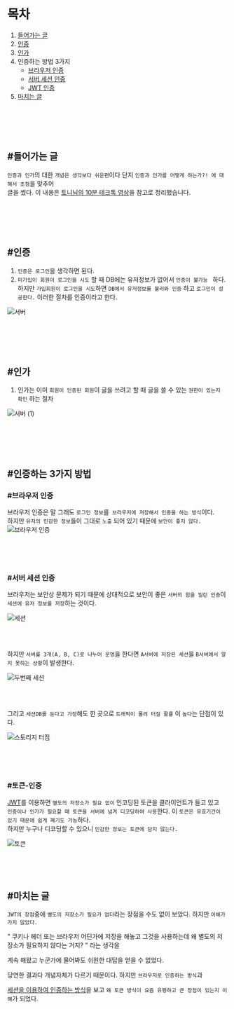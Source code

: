 # 목차
1. [들어가는 글](#들어가는-글) 
2. [인증](#인증)
3. [인가](#인가)
4. 인증하는 방법 3가지
   -  [브라우저 인증](#브라우저-인증)  
   -  [서버 세션 인증](#서버-세션-인증)  
   -  [JWT 인증](#토큰-인증)  
5. [마치는 글](#마치는-글) 


<br>
<br>
<br>
<br>

## #들어가는 글
`인증과 인가`의 대한 `개념은 생각보다 쉬운편`이다 단지 `인증과 인가를 어떻게 하는가?! 에 대해서 초점`을 맞추어  
글을 썼다. 이 내용은 [토니님의 10분 테크톡 영상](https://www.youtube.com/watch?v=y0xMXlOAfss)을 참고로 정리했습니다.


<br>
<br>
<br>
<br>


## #인증
 1) ` 인증은 로그인 `을 생각하면 된다.
 2) ` 미가입이 회원이 로그인을 시도 ` 할 때 DB에는 유저정보가 없어서 `인증이 불가능 ` 하다. 하지만 ` 가입회원이 로그인을 시도 `하면 ` DB에서 유저정보를 불러와 인증 ` 하고  ` 로그인이 성공한다. ` 이러한 절차를 인증이라고 한다.

![서버](https://user-images.githubusercontent.com/81284265/172139380-fdeb754b-98dd-437e-89fa-956b03dc946c.png)


<br>
<br>
<br>
<br>

## #인가
1) 인가는 이미 `회원이 인증된 회원`이 글을 쓰려고 할 때 글을 쓸 수 있는 `권한이 있는지 확인` 하는 절차  

![서버 (1)](https://user-images.githubusercontent.com/81284265/172139393-42313069-da52-4bb3-8c64-3fc69a08f4d7.png)


<br>
<br>
<br>
<br>

## #인증하는 3가지 방법

### #브라우저 인증
브라우저 인증은 말 그래도 `로그인 정보`를` 브라우저에 저장해서 인증을 하는 방식`이다.  
하지만 `유저의 민감한 정보`들이 그대로 `노출` 되어 있기 때문에 `보안이 좋지 않다.`
![브라우저 인증](https://user-images.githubusercontent.com/81284265/172141719-dce62f6c-e86e-4112-8079-93f8a58ea8e6.png)

<br>
<br>
<br>

### #서버 세션 인증
브라우저는 보안상 문제가 되기 때문에
상대적으로 보안이 좋은 `서버의 힘을 빌린 인증`이 `세션에 유저 정보를 저장`하는 것이다.  

![세션](https://user-images.githubusercontent.com/81284265/172142397-bea1fc6d-f70c-471e-9288-fa50f7c7ee2d.png)  

<br>
<br>  
  
하지만 `서버를 3개(A, B, C)로 나누어 운영`을 한다면 `A서버에 저장된 세션`을 `B서버에서 알지 못하는 상황`이 발생한다.  

![두번째 세션](https://user-images.githubusercontent.com/81284265/172142789-9e0eb1a8-57a9-4c86-a059-32d56a876309.png)


<br>
<br>  


그리고 `세션DB를 둔다고 가정`해도 한 곳으로 `트래픽이 몰려 터질 활률` 이 `높다`는 단점이 있다. 

![스토리지 터짐](https://user-images.githubusercontent.com/81284265/172142907-6c0d4e77-1105-492d-b8ad-55791c26fd02.png)


<br>
<br>
<br>  


### #토큰-인증  
[JWT](https://github.com/whitewise95/TIL/blob/main/the_rest/JWT.md)를 이용하면 `별도의 저장소가 필요 없이` 인코딩된 토큰을 클라이언트가 들고 있고  
`인증이나 인가가 필요할 때 토큰을 서버에 넘겨 디코딩하여 사용`한다. 이 `토큰은 유효기간이 있기 때문에 쉽게 폐기도 가능`하다.  
하지만 누구나 디코딩할 수 있으니 `민감한 정보는 토큰에 담지 않는다.` 

![토큰](https://user-images.githubusercontent.com/81284265/172143442-abf2174a-828d-416c-a39c-a74ce2819387.png)


<br>
<br>
<br>  


## #마치는 글

`JWT의 장점`중에 `별도의 저장소가 필요가 없다`라는 장점을 수도 없이 보았다. 하지만 `이해가 가지 않았다.`  

" 쿠키나 헤더 또는 브라우저 어딘가에 저장을 해놓고 그것을 사용하는데 왜 별도의 저장소가 필요하지 않다는 거지? " 라는 생각을  

계속 해왔고 누군가에 물어봐도 쉬원한 대답을 얻을 수 없었다.  

당연한 결과다 개념자체가 다르기 때문이다. 하지만 `브라우저로 인증하는 방식`과  

[세션을 이용하여 인증하는 방식](https://github.com/whitewise95/TIL/blob/main/Java/Spring/SpringSecurity/%EC%8A%A4%ED%94%84%EB%A7%81%EC%8B%9C%ED%81%90%EB%A6%AC%ED%8B%B0%20%EC%84%B8%EC%85%98%20%EC%98%88%EC%A0%9C.md)을 보고 `왜 토큰 방식이 요즘 유행하고 큰 장점이 있는지 이해`가 되었다.



